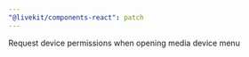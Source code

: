 ```yaml
---
"@livekit/components-react": patch
---
```


Request device permissions when opening media device menu
